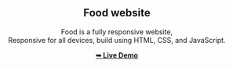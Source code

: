 <div align="center">
  

  <br />
  <br />

  <h2 align="center">Food website</h2>

  Food is a fully responsive website, <br />Responsive for all devices, build using HTML, CSS, and JavaScript.

 <a href=""><strong>➥ Live Demo</strong></a>
</div>

<br />


